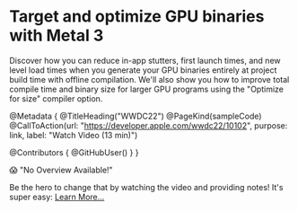 # Target and optimize GPU binaries with Metal 3

Discover how you can reduce in-app stutters, first launch times, and new level load times when you generate your GPU binaries entirely at project build time with offline compilation. We'll also show you how to improve total compile time and binary size for larger GPU programs using the "Optimize for size" compiler option.

@Metadata {
   @TitleHeading("WWDC22")
   @PageKind(sampleCode)
   @CallToAction(url: "https://developer.apple.com/wwdc22/10102", purpose: link, label: "Watch Video (13 min)")

   @Contributors {
      @GitHubUser(<replace this with your GitHub handle>)
   }
}

😱 "No Overview Available!"

Be the hero to change that by watching the video and providing notes! It's super easy:
 [Learn More…](https://wwdcnotes.github.io/WWDCNotes/documentation/wwdcnotes/contributing)
